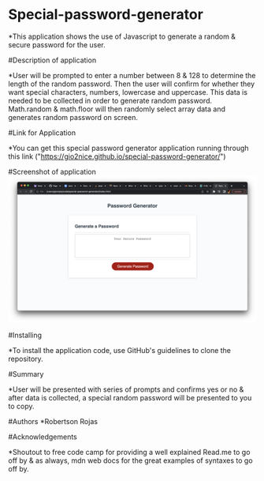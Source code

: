 # Special-password-generator

*This application shows the use of Javascript to generate a random & secure password for the user.


#Description of application

*User will be prompted to enter a number between 8 & 128 to determine the length of the random password. Then the user will confirm for whether they want special characters, numbers, lowercase and uppercase. This data is needed to be collected in order to generate random password. Math.random & math.floor will then randomly select array data and generates random password on screen. 


#Link for Application

*You can get this special password generator application running through this link ("https://gio2nice.github.io/special-password-generator/")


#Screenshot of application
![My Image](images/Screen%20Shot%202022-06-27%20at%2011.12.14%20PM.png)


#Installing

*To install the application code, use GitHub's guidelines to clone the repository.



#Summary 

*User will be presented with series of prompts and confirms yes or no & after data is collected, a special random password will be presented to you to copy.

#Authors
*Robertson Rojas 

#Acknowledgements 

*Shoutout to free code camp for providing a well explained Read.me to go off by & as always, mdn web docs for the great examples of syntaxes to go off by.

